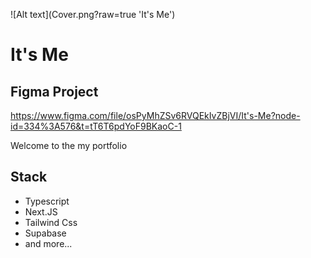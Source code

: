 ![Alt text](Cover.png?raw=true 'It's Me')

# It's Me

<!-- https:// -->

## Figma Project

https://www.figma.com/file/osPyMhZSv6RVQEkIvZBjVI/It's-Me?node-id=334%3A576&t=tT6T6pdYoF9BKaoC-1

Welcome to the my portfolio

## Stack

- Typescript
- Next.JS
- Tailwind Css
- Supabase
- and more...
